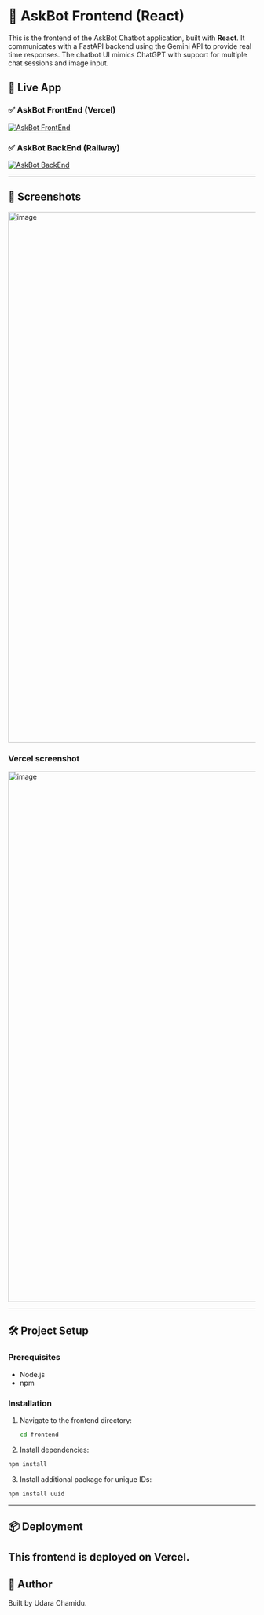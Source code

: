 # 🧠 AskBot Frontend (React)

This is the frontend of the AskBot Chatbot application, built with **React**. It communicates with a FastAPI backend using the Gemini API to provide real time responses. The chatbot UI mimics ChatGPT with support for multiple chat sessions and image input.

## 🚀 Live App

### ✅ AskBot FrontEnd (Vercel)
[![AskBot FrontEnd](https://img.shields.io/badge/AskBot-FrontEnd-000?style=for-the-badge&logo=vercel&logoColor=white)](https://ask-bot-front-end-git-main-udarachamidus-projects.vercel.app/)

### ✅ AskBot BackEnd (Railway)
[![AskBot BackEnd](https://img.shields.io/badge/AskBot-BackEnd-000?style=for-the-badge&logo=railway&logoColor=white)](https://railway.com/project/8c80da65-edde-4b47-bbc7-0b192d3f2e83/service/14b1a878-be2f-4d80-b481-8de56c8f9998?environmentId=a31d7c2a-1e3b-459e-9b1d-56dc5af1c3b9)

---

## 🧪 Screenshots

<img width="1918" height="1078" alt="image" src="https://github.com/user-attachments/assets/b1f11d72-dd80-411d-9d11-1ae9a9640cad" />

### Vercel screenshot

<img width="1918" height="1078" alt="image" src="https://github.com/user-attachments/assets/9b9158dd-ef45-4d6e-b951-219479537425" />


---

## 🛠️ Project Setup

### Prerequisites

- Node.js 
- npm

### Installation

1. Navigate to the frontend directory:

   ```bash
   cd frontend
   ```
   
2. Install dependencies:

  ```bash
  npm install
  ```
3. Install additional package for unique IDs:

  ```bash
  npm install uuid
  ```
---
## 📦 Deployment

This frontend is deployed on Vercel.
---
## 🤝 Author

Built by Udara Chamidu.




